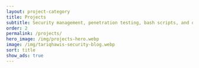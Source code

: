 ```yaml
---
layout: project-category
title: Projects
subtitle: Security management, penetration testing, bash scripts, and other automation tools
order: 2
permalink: /projects/
hero_image: /img/projects-hero.webp
image: /img/tariqhawis-security-blog.webp
sort: title
show_ads: true
---
```

